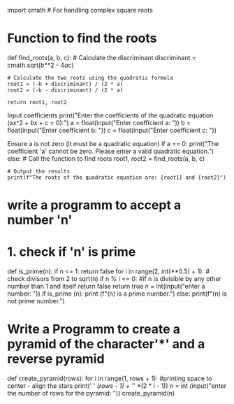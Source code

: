 import cmath  # For handling complex square roots

# Function to find the roots
def find_roots(a, b, c):
    # Calculate the discriminant
    discriminant = cmath.sqrt(b**2 - 4*a*c)

    # Calculate the two roots using the quadratic formula
    root1 = (-b + discriminant) / (2 * a)
    root2 = (-b - discriminant) / (2 * a)

    return root1, root2

 Input coefficients
print("Enter the coefficients of the quadratic equation (ax^2 + bx + c = 0):")
a = float(input("Enter coefficient a: "))
b = float(input("Enter coefficient b: "))
c = float(input("Enter coefficient c: "))

Ensure a is not zero (it must be a quadratic equation)
if a == 0:
    print("The coefficient 'a' cannot be zero. Please enter a valid quadratic equation.")
else:
    # Call the function to find roots
    root1, root2 = find_roots(a, b, c)

    # Output the results
    print(f"The roots of the quadratic equation are: {root1} and {root2}")
# write a programm to accept a number 'n'
# 1. check if 'n' is prime
def is_prime(n):
    if n <= 1:
        return false
    for i in range(2, int(**0.5) + 1):
        # check divisors from 2 to sqrt(n)
        if n % i == 0:    #if n is divisible by any other number than 1 and itself
            return false
        return true
    n = int(input("enter a number: "))
    if is_prime (n):
        print (f"(n) is a prime number.")
    else:
     print(f"(n) is not prime number.")
     
# Write a Programm to create a pyramid of the character'*' and a reverse pyramid
def create_pyramid(rows):
    for i in range(1, rows + 1):
#printing space to center - align the stars
        print(' ' *(rows - 1) + '*' *(2 * i - 1))
n = int (input("enter the number of rows for the pyramid: "))
create_pyramid(n)
